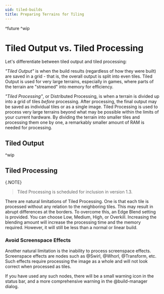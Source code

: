 ```yaml
---
uid: tiled-builds
title: Preparing Terrains for Tiling
---
```

^future
^wip

# Tiled Output vs. Tiled Processing

Let's differentiate between tiled output and tiled processing:

*"Tiled Output"* is when the build results (regardless of how they were built) are saved in a grid - that is, the overall output is split into even tiles. Tiled Output is used for very large terrains, especially in games, where parts of the terrain are "streamed" into memory for efficiency.

*"Tiled Processing"*, or Distributed Processing, is when a terrain is divided up into a grid of tiles *before* processing. After processing, the final output may be saved as individual tiles or as a single image. Tiled Processing is used to process very large terrains beyond what may be possible within the limits of your current hardware. By dividing the terrain into smaller tiles and processing them one by one, a remarkably smaller amount of RAM is needed for processing.

## Tiled Output

^wip

## Tiled Processing

{.NOTE}
> Tiled Processing is scheduled for inclusion in version 1.3.

There are natural limitations of Tiled Processing. One is that each tile is processed without any relation to the neighboring tiles. This may result in abrupt differences at the borders. To overcome this, an Edge Blend setting is provided. You can choose Low, Medium, High, or Overkill. Increasing the blending amount will increase the processing time and the memory required. However, it will still be less than a normal or linear build.

### Avoid Screenspace Effects

Another natural limitation is the inability to process screenspace effects. Screenspace effects are nodes such as @Swirl, @Whorl, @Transform, etc. Such effects require processing the image as a whole and will not look correct when processed as tiles.

If you have used any such nodes, there will be a small warning icon in the status bar, and a more comprehensive warning in the @build-manager dialog.
